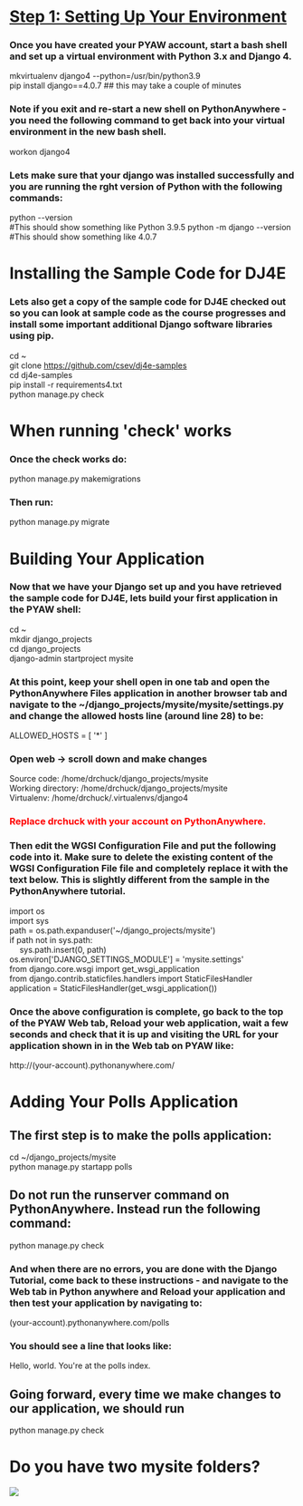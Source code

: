 # <u>Step 1: Setting Up Your Environment </u>

### Once you have created your PYAW account, start a bash shell and set up a virtual environment with Python 3.x and Django 4.
mkvirtualenv django4 --python=/usr/bin/python3.9 <br>
pip install django==4.0.7 ## this may take a couple of minutes <br>

### Note if you exit and re-start a new shell on PythonAnywhere - you need the following command to get back into your virtual environment in the new bash shell.
workon django4

### Lets make sure that your django was installed successfully and you are running the rght version of Python with the following commands:
python --version <br>
#This should show something like Python 3.9.5
python -m django --version <br>
#This should show something like 4.0.7

# Installing the Sample Code for DJ4E
### Lets also get a copy of the sample code for DJ4E checked out so you can look at sample code as the course progresses and install some important additional Django software libraries using pip.

cd ~ <br>
git clone https://github.com/csev/dj4e-samples <br>
cd dj4e-samples <br>
pip install -r requirements4.txt <br>
python manage.py check <br>

# When running 'check' works
### Once the check works do:
python manage.py makemigrations <br>
### Then run:
python manage.py migrate <br>

# Building Your Application
### Now that we have your Django set up and you have retrieved the sample code for DJ4E, lets build your first application in the PYAW shell:

cd ~ <br>
mkdir django_projects <br>
cd django_projects <br>
django-admin startproject mysite <br>

### At this point, keep your shell open in one tab and open the PythonAnywhere Files application in another browser tab and navigate to the ~/django_projects/mysite/mysite/settings.py and change the allowed hosts line (around line 28) to be:

ALLOWED_HOSTS = [ '*' ]

### Open web -> scroll down and make changes  
Source code: /home/drchuck/django_projects/mysite <br>
Working directory: /home/drchuck/django_projects/mysite <br>
Virtualenv: /home/drchuck/.virtualenvs/django4 <br>

### <p style="color:red;"> Replace drchuck with your account on PythonAnywhere.</p>

### Then edit the WGSI Configuration File and put the following code into it. Make sure to delete the existing content of the WGSI Configuration File file and completely replace it with the text below. This is slightly different from the sample in the PythonAnywhere tutorial.

import os <br>
import sys <br>
path = os.path.expanduser('~/django_projects/mysite') <br>
if path not in sys.path: <br>
&emsp; sys.path.insert(0, path) <br>
os.environ['DJANGO_SETTINGS_MODULE'] = 'mysite.settings' <br>
from django.core.wsgi import get_wsgi_application <br>
from django.contrib.staticfiles.handlers import StaticFilesHandler <br>
application = StaticFilesHandler(get_wsgi_application()) <br>

### Once the above configuration is complete, go back to the top of the PYAW Web tab, Reload your web application, wait a few seconds and check that it is up and visiting the URL for your application shown in in the Web tab on PYAW like:

http://(your-account).pythonanywhere.com/ <br>

# Adding Your Polls Application

## The first step is to make the polls application:
cd ~/django_projects/mysite <br>
python manage.py startapp polls <br>

## Do not run the runserver command on PythonAnywhere. Instead run the following command:
python manage.py check <br>
### And when there are no errors, you are done with the Django Tutorial, come back to these instructions - and navigate to the Web tab in Python anywhere and Reload your application and then test your application by navigating to:
(your-account).pythonanywhere.com/polls <br>
### You should see a line that looks like:
Hello, world. You're at the polls index. <br>

## Going forward, every time we make changes to our application, we should run
python manage.py check <br>


# Do you have two mysite folders?
<img src="https://www.dj4e.com/assn/dj4e_install/install_cleanup.png">

